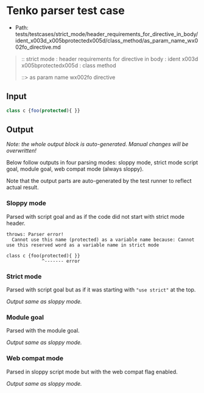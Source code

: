 # Tenko parser test case

- Path: tests/testcases/strict_mode/header_requirements_for_directive_in_body/ident_x003d_x005bprotectedx005d/class_method/as_param_name_wx002fo_directive.md

> :: strict mode : header requirements for directive in body : ident x003d x005bprotectedx005d : class method
>
> ::> as param name wx002fo directive

## Input


`````js
class c {foo(protected){ }}
`````

## Output

_Note: the whole output block is auto-generated. Manual changes will be overwritten!_

Below follow outputs in four parsing modes: sloppy mode, strict mode script goal, module goal, web compat mode (always sloppy).

Note that the output parts are auto-generated by the test runner to reflect actual result.

### Sloppy mode

Parsed with script goal and as if the code did not start with strict mode header.

`````
throws: Parser error!
  Cannot use this name (protected) as a variable name because: Cannot use this reserved word as a variable name in strict mode

class c {foo(protected){ }}
             ^------- error
`````

### Strict mode

Parsed with script goal but as if it was starting with `"use strict"` at the top.

_Output same as sloppy mode._

### Module goal

Parsed with the module goal.

_Output same as sloppy mode._

### Web compat mode

Parsed in sloppy script mode but with the web compat flag enabled.

_Output same as sloppy mode._
